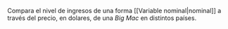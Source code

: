 
Compara el nivel de ingresos de una forma [[Variable nominal|nominal]] a través del precio, en dolares, de una *Big Mac* en distintos países. 
